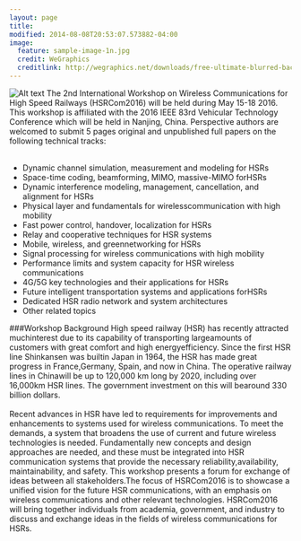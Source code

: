 ```yaml
---
layout: page
title: 
modified: 2014-08-08T20:53:07.573882-04:00
image:
  feature: sample-image-1n.jpg
  credit: WeGraphics
  creditlink: http://wegraphics.net/downloads/free-ultimate-blurred-background-pack/
---
```



![Alt text](hsrcom2016/images/pic1.jpg)
The 2nd International Workshop on Wireless Communications for High Speed Railways (HSRCom2016) will be held during May 15-18 2016. This workshop is affiliated with the 2016 IEEE 83rd Vehicular Technology Conference which will be held in Nanjing, China. Perspective authors are welcomed to submit 5 pages original and unpublished full papers on the following technical tracks:<br><br>
- Dynamic channel simulation, measurement and modeling for HSRs<br>
-	Space-time coding, beamforming, MIMO, massive-MIMO forHSRs<br>
-	Dynamic interference modeling, management, cancellation, and alignment for HSRs<br>
-	Physical layer and fundamentals for wirelesscommunication with high mobility<br>
-	Fast power control, handover, localization for HSRs<br>
-	Relay and cooperative techniques for HSR systems<br>
-	Mobile, wireless, and greennetworking for HSRs<br>
-	Signal processing for wireless communications with high mobility<br>
-	Performance limits and system capacity for HSR wireless communications<br>
-	4G/5G key technologies and their applications for HSRs<br>
-	Future intelligent transportation systems and applications forHSRs<br>
-	Dedicated HSR radio network and system architectures<br>
-	Other related topics<br>

###Workshop Background
High speed railway (HSR) has recently attracted muchinterest due to its capability of transporting largeamounts of customers with great comfort and high energyefficiency. Since the first HSR line Shinkansen was builtin Japan in 1964, the HSR has made great progress in France,Germany, Spain, and now in China. The operative railway lines in Chinawill be up to 120,000 km long by 2020, including over 16,000km HSR lines. The government investment on this will bearound 330 billion dollars.<br><br>Recent advances in HSR have led to requirements for improvements and enhancements to systems used for wireless communications. To meet the demands, a system that broadens the use of current and future wireless technologies is needed. Fundamentally new concepts and design approaches are needed, and these must be integrated into HSR communication systems that provide the necessary reliability,availability, maintainability, and safety. This workshop presents a forum for exchange of ideas between all stakeholders.The focus of HSRCom2016 is to showcase a unified vision for the future HSR communications, with an emphasis on wireless communications and other relevant technologies. HSRCom2016 will bring together individuals from academia, government, and industry to discuss and exchange ideas in the fields of wireless communications for HSRs.
